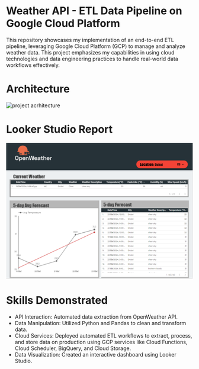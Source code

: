 # Weather API - ETL Data Pipeline on Google Cloud Platform

This repository showcases my implementation of an end-to-end ETL pipeline, leveraging Google Cloud Platform (GCP) 
to manage and analyze weather data. This project emphasizes my capabilities in using cloud technologies 
and data engineering practices to handle real-world data workflows effectively.

# Architecture
![project acrhitecture](https://xromj7v352k57o.embednotionpage.com/image/https%3A%2F%2Fprod-files-secure.s3.us-west-2.amazonaws.com%2Fb34c975e-fe50-45e6-a6ad-60921ff1b161%2Fb37c3c3e-68bb-4ac2-9bcd-74990617c9a7%2FScreenshot_2024-04-14_at_4.49.27_PM.png?table=block&id=a3e1d9bb-af53-49bd-9c08-80d08150933f&spaceId=b34c975e-fe50-45e6-a6ad-60921ff1b161&width=2000&userId=&cache=v2)

# Looker Studio Report
![report](https://github.com/KomnisEvangelos/ETL-Data-Pipeline-on-Google-Cloud-Platform/blob/master/Looker_Studio_Report.png)
# Skills Demonstrated
- API Interaction: Automated data extraction from OpenWeather API.
- Data Manipulation: Utilized Python and Pandas to clean and transform data.
- Cloud Services: Deployed automated ETL workflows to extract, process, and store data on production using GCP services like Cloud Functions, Cloud Scheduler, BigQuery, and Cloud Storage.
- Data Visualization: Created an interactive dashboard using Looker Studio.
